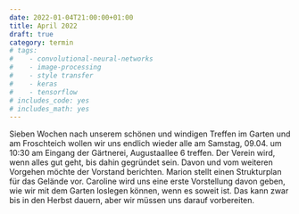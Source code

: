 ```yaml
---
date: 2022-01-04T21:00:00+01:00
title: April 2022
draft: true
category: termin
# tags:
#    - convolutional-neural-networks
#    - image-processing
#    - style transfer
#    - keras
#    - tensorflow
# includes_code: yes
# includes_math: yes
---
```


Sieben Wochen nach unserem schönen und windigen Treffen im Garten und am Froschteich wollen wir uns endlich wieder alle am Samstag, 09.04. um 10:30 am Eingang der Gärtnerei, Augustaallee 6 treffen.  Der Verein wird, wenn alles gut geht, bis dahin gegründet sein. Davon und vom weiteren Vorgehen möchte der Vorstand  berichten. Marion stellt einen Strukturplan für das Gelände vor. Caroline wird uns eine erste Vorstellung davon geben, wie wir mit dem Garten loslegen können, wenn es soweit ist. Das kann zwar bis in den Herbst dauern, aber wir müssen uns darauf vorbereiten. 


